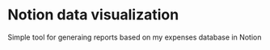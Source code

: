 # Notion data visualization
Simple tool for generaing reports based on my expenses database in Notion